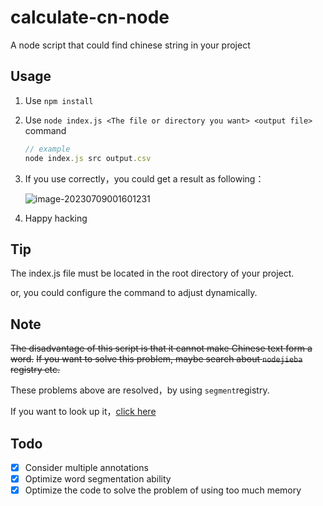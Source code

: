 # calculate-cn-node

A node script that could find chinese string in your project

## Usage

1. Use `npm install`

2. Use `node index.js <The file or directory you want> <output file>` command

   ```javascript
   // example
   node index.js src output.csv
   ```

3. If you use correctly，you could get a result as following：

   ![image-20230709001601231](https://typora-licodeao.oss-cn-guangzhou.aliyuncs.com/typoraImg/image-20230709001601231.png)

4. Happy hacking

## Tip

The index.js file must be located in the root directory of your project.

or, you could configure the command to adjust dynamically.

## Note

<font style="text-decoration: line-through">The disadvantage of this script is that it cannot make Chinese text form a word.</font>
<font style="text-decoration: line-through">If you want to solve this problem, maybe search about `nodejieba` registry etc.</font>

These problems above are resolved，by using `segment`registry.

If you want to look up it，[click here](https://github.com/leizongmin/node-segment)

## Todo

- [x] Consider multiple annotations
- [x] Optimize word segmentation ability
- [x] Optimize the code to solve the problem of using too much memory
